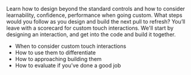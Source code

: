 Learn how to design beyond the standard controls and how to consider learnability, confidence, performance when going custom. What steps would you follow as you design and build the next pull to refresh? You’ll leave with a scorecard for custom touch interactions. We'll start by designing an interaction, and get into the code and build it together.
* When to consider custom touch interactions
* How to use them to differentiate
* How to approaching building them
* How to evaluate if you’ve done a good job
